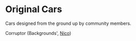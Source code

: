 # Original Cars
Cars designed from the ground up by community members.

Corruptor (Backgrounds', [Nico](https://github.com/larnin/CustomCar/))
